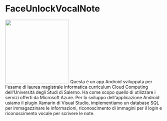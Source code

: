 # FaceUnlockVocalNote
<img style="align: center;" height="204" src="https://github.com/mario-santoro/FaceUnlockVocalNote/blob/master/immagini/FaceUnlockVocalNote.png" >
Questa è un app Android sviluppata per l'esame di laurea magistrale informatica curriculum Cloud Computing dell'Università degli Studi di Salerno.
Ha come scopo quello di utilizzare i servizi offerti da Microsoft Azure. 
Per lo sviluppo dell'applicazione Android usiamo il plugin Xamarin di Visual Studio, implementiamo un database SQL per immagazzinare le informazioni, riconoscimento di immagini per il login e riconoscimento vocale per scrivere le note.
